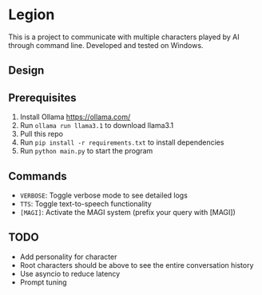 # Legion

This is a project to communicate with multiple characters played by AI through command line. Developed and tested on Windows.

## Design

## Prerequisites

1. Install Ollama https://ollama.com/
2. Run `ollama run llama3.1` to download llama3.1
3. Pull this repo
4. Run `pip install -r requirements.txt` to install dependencies
5. Run `python main.py` to start the program

## Commands
- `VERBOSE`: Toggle verbose mode to see detailed logs
- `TTS`: Toggle text-to-speech functionality
- `[MAGI]`: Activate the MAGI system (prefix your query with [MAGI])

## TODO
- Add personality for character
- Root characters should be above to see the entire conversation history
- Use asyncio to reduce latency
- Prompt tuning
